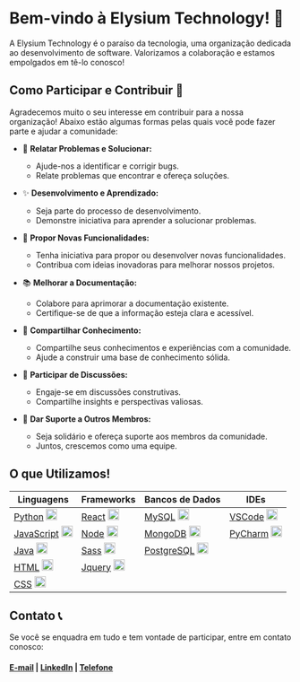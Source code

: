 # Bem-vindo à Elysium Technology! 🚀

A Elysium Technology é o paraíso da tecnologia, uma organização dedicada ao desenvolvimento de software. Valorizamos a colaboração e estamos empolgados em tê-lo conosco!

## Como Participar e Contribuir 🤝

Agradecemos muito o seu interesse em contribuir para a nossa organização! Abaixo estão algumas formas pelas quais você pode fazer parte e ajudar a comunidade:

- 🐛 **Relatar Problemas e Solucionar:**

  - Ajude-nos a identificar e corrigir bugs.
  - Relate problemas que encontrar e ofereça soluções.

- ✨ **Desenvolvimento e Aprendizado:**

  - Seja parte do processo de desenvolvimento.
  - Demonstre iniciativa para aprender a solucionar problemas.

- 🚀 **Propor Novas Funcionalidades:**

  - Tenha iniciativa para propor ou desenvolver novas funcionalidades.
  - Contribua com ideias inovadoras para melhorar nossos projetos.

- 📚 **Melhorar a Documentação:**

  - Colabore para aprimorar a documentação existente.
  - Certifique-se de que a informação esteja clara e acessível.

- 📢 **Compartilhar Conhecimento:**

  - Compartilhe seus conhecimentos e experiências com a comunidade.
  - Ajude a construir uma base de conhecimento sólida.

- 💬 **Participar de Discussões:**

  - Engaje-se em discussões construtivas.
  - Compartilhe insights e perspectivas valiosas.

- 🤗 **Dar Suporte a Outros Membros:**
  - Seja solidário e ofereça suporte aos membros da comunidade.
  - Juntos, crescemos como uma equipe.

## O que Utilizamos!

| Linguagens                                                                                                                                                                   | Frameworks                                                                                                                                              | Bancos de Dados                                                                                                                                                              | IDEs                                                                                                                                                                          |
| ---------------------------------------------------------------------------------------------------------------------------------------------------------------------------- | ------------------------------------------------------------------------------------------------------------------------------------------------------- | ---------------------------------------------------------------------------------------------------------------------------------------------------------------------------- | ----------------------------------------------------------------------------------------------------------------------------------------------------------------------------- |
| [Python](https://www.python.org/) <img width="20px" src="https://cdn.jsdelivr.net/gh/devicons/devicon/icons/python/python-original.svg" title="Python"/>                     | [React](https://pt-br.reactjs.org/) <img width="20px" src="https://cdn.jsdelivr.net/gh/devicons/devicon/icons/react/react-original.svg" title="React"/> | [MySQL](https://www.mysql.com/) <img width="20px" src="https://cdn.jsdelivr.net/gh/devicons/devicon/icons/mysql/mysql-original.svg" title="MySQL"/>                          | [VSCode](https://code.visualstudio.com/) <img width="20px" src="https://cdn.jsdelivr.net/gh/devicons/devicon/icons/vscode/vscode-original.svg" title="VSCode"/>               |
| [JavaScript](https://www.javascript.com/) <img width="20px" src="https://cdn.jsdelivr.net/gh/devicons/devicon/icons/javascript/javascript-original.svg" title="JavaScript"/> | [Node](https://nodejs.org/en/) <img width="20px" src="https://cdn.jsdelivr.net/gh/devicons/devicon/icons/nodejs/nodejs-original.svg" title="Node"/>     | [MongoDB](https://www.mongodb.com/) <img width="20px" src="https://cdn.jsdelivr.net/gh/devicons/devicon/icons/mongodb/mongodb-original.svg" title="MongoDB"/>                | [PyCharm](https://www.jetbrains.com/pt-br/pycharm/) <img width="20px" src="https://cdn.jsdelivr.net/gh/devicons/devicon/icons/pycharm/pycharm-original.svg" title="PyCharm"/> |
| [Java](https://www.java.com/pt-BR/) <img width="20px" src="https://cdn.jsdelivr.net/gh/devicons/devicon/icons/java/java-original.svg" title="Java"/>                         | [Sass](https://sass-lang.com/) <img width="20px" src="https://cdn.jsdelivr.net/gh/devicons/devicon/icons/sass/sass-original.svg" title="Sass"/>         | [PostgreSQL](https://www.postgresql.org/) <img width="20px" src="https://cdn.jsdelivr.net/gh/devicons/devicon/icons/postgresql/postgresql-original.svg" title="PostgreSQL"/> |
| [HTML](https://developer.mozilla.org/pt-BR/docs/Web/HTML) <img width="20px" src="https://cdn.jsdelivr.net/gh/devicons/devicon/icons/html5/html5-original.svg" title="HTML"/> | [Jquery](https://jquery.com/) <img width="20px" src="https://cdn.jsdelivr.net/gh/devicons/devicon/icons/jquery/jquery-original.svg" title="Jquery"/>    |
| [CSS](https://developer.mozilla.org/pt-BR/docs/Web/CSS) <img width="20px" src="https://cdn.jsdelivr.net/gh/devicons/devicon/icons/css3/css3-original.svg" title="CSS"/>      |

## Contato 📞

Se você se enquadra em tudo e tem vontade de participar, entre em contato conosco:

#### [E-mail](mailto:lucelhofilho@gmail.com) | [LinkedIn](https://www.linkedin.com/in/lucelho-silva-b17196239/) | [Telefone](https://wa.me/31999838235)
